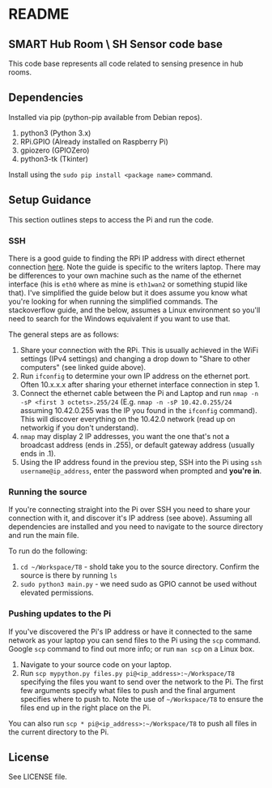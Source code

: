 # README

## SMART Hub Room \ SH Sensor code base 

This code base represents all code related to sensing presence in hub rooms. 

## Dependencies
Installed via pip (python-pip available from Debian repos).

1. python3 (Python 3.x)
1. RPi.GPIO (Already installed on Raspberry Pi)
1. gpiozero (GPIOZero)
1. python3-tk (Tkinter)

Install using the `sudo pip install <package name>` command.

## Setup Guidance
This section outlines steps to access the Pi and run the code.

### SSH 
There is a good guide to finding the RPi IP address with direct ethernet connection [here](http://stackoverflow.com/questions/16040128/hook-up-raspberry-pi-via-ethernet-to-laptop-without-router). Note the guide is specific to the writers laptop. There may be differences to your own machine such as the name of the ethernet interface (his is `eth0` where as mine is `eth1wan2` or something stupid like that). I've simplified the guide below but it does assume you know what you're looking for when running the simplified commands. The stackoverflow guide, and the below, assumes a Linux environment so you'll need to search for the Windows equivalent if you want to use that. 

The general steps are as follows:

1. Share your connection with the RPi. This is usually achieved in the WiFi settings (IPv4 settings) and changing a drop down to "Share to other computers" (see linked guide above).
1. Run `ifconfig` to determine your own IP address on the ethernet port. Often 10.x.x.x after sharing your ethernet interface connection in step 1.
1. Connect the ethernet cable between the Pi and Laptop and run `nmap -n -sP <first 3 octets>.255/24` (E.g. `nmap -n -sP 10.42.0.255/24` assuming 10.42.0.255 was the IP you found in the `ifconfig` command). This will discover everything on the 10.42.0 network (read up on networkig if you don't understand). 
1. `nmap` may display 2 IP addresses, you want the one that's not a broadcast address (ends in .255), or default gateway address (usually ends in .1).
1. Using the IP address found in the previou step, SSH into the Pi using `ssh username@ip_address`, enter the password when prompted and **you're in**. 

### Running the source
If you're connecting straight into the Pi over SSH you need to share your connection with it, and discover it's IP address (see above). 
Assuming all dependencies are installed and you need to navigate to the source directory and run the main file. 

To run do the following:

1. `cd ~/Workspace/T8` - shold take you to the source directory. Confirm the source is there by running `ls`
1. `sudo python3 main.py` - we need sudo as GPIO cannot be used without elevated permissions. 

### Pushing updates to the Pi
If you've discovered the Pi's IP address or have it connected to the same network as your laptop you can send files to the Pi using the `scp` command. Google `scp` command to find out more info; or run `man scp` on a Linux box. 

1. Navigate to your source code on your laptop.
1. Run `scp mypython.py files.py pi@<ip_address>:~/Workspace/T8` specifying the files you want to send over the network to the Pi. The first few arguments specify what files to push and the final argument specifies where to push to. Note the use of `~/Workspace/T8` to ensure the files end up in the right place on the Pi.

You can also run `scp * pi@<ip_address>:~/Workspace/T8` to push all files in the current directory to the Pi.

## License ####
See LICENSE file.